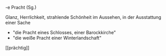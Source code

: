 -e Pracht (Sg.)

Glanz, Herrlichkeit, strahlende Schönheit im Aussehen, in der Ausstattung einer Sache
-   "die Pracht eines Schlosses, einer Barockkirche"
-   "die weiße Pracht einer Winterlandschaft"

[[prächtig]]